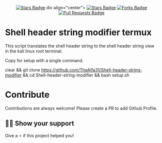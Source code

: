 <div align="center">
  <a href="https://github.com/TheAlfa31/Shell-header-string-modifier/stargazers"><img src="https://img.shields.io/github/stars/TheAlfa31/Shell-header-string-modifier" alt="Stars Badge"/></a>
div align="center">
  <a href="https://github.com/TheAlfa31/Shell-header-string-modifier/stargazers"><img src="https://img.shields.io/github/stars/elangosundar/awesome-README-templates" alt="Stars Badge"/></a>
<a href="https://github.com/TheAlfa31/Shell-header-string-modifier/network/members"><img src="https://img.shields.io/github/forks/TheAlfa31/Shell-header-string-modifier" alt="Forks Badge"/></a>
<a href="https://github.com/TheAlfa31/Shell-header-string-modifier/pulls"><img src="https://img.shields.io/github/issues-pr/elangosundar/awesome-README-templates" alt="Pull Requests Badge"/></a>
  
</div>

# Shell header string modifier termux
This script translates the shell header string to the shell header string view in the kali linux root terminal.

Copy for setup with a single command.

clear && git clone https://github.com/TheAlfa31/Shell-header-string-modifier && cd Shell-header-string-modifier && bash setup.sh


# Contribute

Contributions are always welcome! Please create a PR to add Github Profile.


## :man_astronaut: Show your support

Give a ⭐️ if this project helped you!
